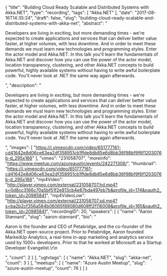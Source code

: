{
  "title": "Building Cloud Ready Scalable and Distributed Systems with Akka.NET",
  "type": "recording",
  "tags": [
    "Akka.NET"
  ],
  "date": "2017-08-16T14:35:24",
  "draft": false,
  "slug": "building-cloud-ready-scalable-and-distributed-systems-with-akka-net",
  "abstract": "<p>Developers are living in exciting, but more demanding times - we're expected to create applications and services that can deliver better value faster, at higher volumes, with less downtime. And in order to meet these demands we must learn new technologies and programming styles. Enter the actor model and Akka.NET. In this talk you'll learn the fundamentals of Akka.NET and discover how you can use the power of the actor model, location transparency, clustering, and other Akka.NET concepts to build powerful, highly available systems without having to write awful boilerplate code. You'll never look at .NET the same way again afterwards.</p>",
  "description": "<p>Developers are living in exciting, but more demanding times - we're expected to create applications and services that can deliver better value faster, at higher volumes, with less downtime. And in order to meet these demands we must learn new technologies and programming styles. Enter the actor model and Akka.NET. In this talk you'll learn the fundamentals of Akka.NET and discover how you can use the power of the actor model, location transparency, clustering, and other Akka.NET concepts to build powerful, highly available systems without having to write awful boilerplate code. You'll never look at .NET the same way again afterwards.</p>",
  "images": [
    "https://i.vimeocdn.com/video/651777161-cd41642e8d06ce63ea2df358951cb1ffde8db85e6d8bb36f98bf9f6f1203076b-d_295x166"
  ],
  "vimeo": "231058707",
  "moreinfo": "https://www.meetup.com/azureaustin/events/242271308/",
  "thumbnail": "https://i.vimeocdn.com/video/651777161-cd41642e8d06ce63ea2df358951cb1ffde8db85e6d8bb36f98bf9f6f1203076b-d_295x166",
  "mp4Video": "http://player.vimeo.com/external/231058707.hd.mp4?s=0d8cc3166c70a5bf51f2e813cb4e87bda497eb7b&profile_id=174&oauth2_token_id=20985841",
  "mp4VideoLow": "http://player.vimeo.com/external/231058707.sd.mp4?s=ba2b2cf356a584b06065f89080d608ff2f116008&profile_id=165&oauth2_token_id=20985841",
  "recordingID": 20,
  "speakers": [
    {
      "name": "Aaron Stannard",
      "slug": "aaron-stannard",
      "bio": "<p>Aaron is the founder and CEO of Petabridge, and the co-founder of the Akka.NET open-source project. Prior to Petabridge, Aaron founded MarkedUp Analytics, a real-time in-app marketing and analytics service used by 1000+ developers. Prior to that he worked at Microsoft as a Startup Developer Evangelist.\r\n</p>",
      "count": 2
    }
  ],
  "ugtvtags": [
    {
      "name": "Akka.NET",
      "slug": "akka-net",
      "count": 3
    }
  ],
  "meetups": [
    {
      "name": "Azure Austin Meetup",
      "slug": "azure-austin-meetup",
      "count": 76
    }
  ]
}